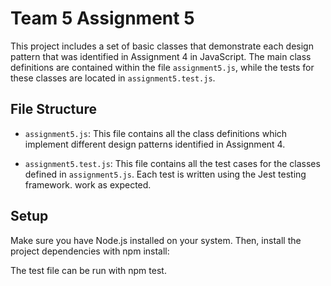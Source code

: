 # Team 5 Assignment 5

This project includes a set of basic classes that demonstrate each design pattern that was identified in Assignment 4 in JavaScript. The main class definitions are contained within the file `assignment5.js`, while the tests for these classes are located in `assignment5.test.js`.

## File Structure

- `assignment5.js`: This file contains all the class definitions which implement different design patterns identified in Assignment 4. 

- `assignment5.test.js`: This file contains all the test cases for the classes defined in `assignment5.js`. Each test is written using the Jest testing framework. work as expected.

## Setup

Make sure you have Node.js installed on your system. Then, install the project dependencies with npm install:

The test file can be run with npm test. 
